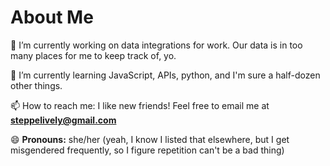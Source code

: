 # About Me
🔭 I’m currently working on data integrations for work. Our data is in too many places for me to keep track of, yo.

🌱 I’m currently learning JavaScript, APIs, python, and I'm sure a half-dozen other things.

📫 How to reach me: I like new friends! Feel free to email me at **steppelively@gmail.com**

😄 **Pronouns:** she/her (yeah, I know I listed that elsewhere, but I get misgendered frequently, so I figure repetition can't be a bad thing)
<!--
**SteppeLively/SteppeLively** is a ✨ _special_ ✨ repository because its `README.md` (this file) appears on your GitHub profile.

Here are some ideas to get you started:

- 🔭 I’m currently working on ...
- 🌱 I’m currently learning ...
- 👯 I’m looking to collaborate on ...
- 🤔 I’m looking for help with ...
- 💬 Ask me about ...
- 📫 How to reach me: ...
- 😄 Pronouns: ...
- ⚡ Fun fact: ...
-->
